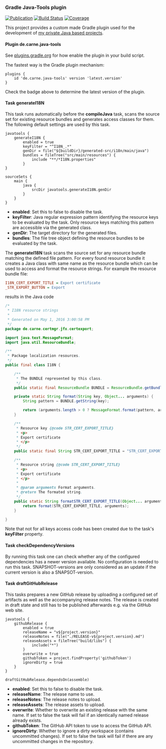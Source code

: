 ### Gradle Java-Tools plugin
[![Publication](https://img.shields.io/maven-central/v/de.carne/gradle-java-plugin)](https://search.maven.org/artifact/de.carne/gradle-java-plugin)
[![Build Status](https://travis-ci.com/hdecarne/gradle-java-plugin.svg?branch=master)](https://travis-ci.com/hdecarne/gradle-java-plugin)
[![Coverage](https://sonarcloud.io/api/project_badges/measure?project=de.carne%3Agradle-java-plugin&metric=coverage)](https://sonarcloud.io/dashboard?id=de.carne%3Agradle-java-plugin)  

This project provides a custom made Gradle plugin used for the development of [my private Java based projects](https://github.com/hdecarne/).

#### Plugin de.carne.java-tools
See [plugins.gradle.org](https://plugins.gradle.org/plugin/de.carne.java-tools) for how enable the plugin in your build script.

The fastest way is the Gradle plugin mechanism:
```Gradle
plugins {
	id 'de.carne.java-tools' version 'latest.version'
}
```
Check the badge above to determine the latest version of the plugin.

#### Task generateI18N
This task runs automatically before the __compileJava__ task, scans the source set for existing resource bundles and generates access classes for them. The following default settings are used by this task.
```Gradle
javatools {
	generateI18N {
		enabled = true
		keyFilter = "^I18N_.*"
		genDir = file("${buildDir}/generated-src/i18n/main/java")
		bundles = fileTree("src/main/resources") {
			include "**/*I18N.properties"
		}
}

sourceSets {
	main {
		java {
			srcDir javatools.generateI18N.genDir
		}
	}
}

```
* __enabled__: Set this to false to disable the task.
* __keyFilter__: Java regular expression pattern identifying the resource keys to be evaluated by the task. Only resource keys matching this pattern are accessible via the generated class.
* __genDir__: The target directory for the generated files.
* __bundles__: The file tree object defining the resource bundles to be evaluated by the task.

The __generateI18N__ task scans the source set for any resource bundle matching the defined file pattern. For every found resource bundle it creates a Java class with same name as the resource bundle which can be used to access and format the resource strings. For example the resource bundle file:
```INI
I18N_CERT_EXPORT_TITLE = Export certificate
_STR_EXPORT_BUTTON = Export
```
results in the Java code
```Java
/*
 * I18N resource strings
 *
 * Generated on May 1, 2016 3:00:58 PM
 */
package de.carne.certmgr.jfx.certexport;

import java.text.MessageFormat;
import java.util.ResourceBundle;

/**
 * Package localization resources.
 */
public final class I18N {

	/**
	 * The BUNDLE represented by this class.
	 */
	public static final ResourceBundle BUNDLE = ResourceBundle.getBundle(I18N.class.getName());

	private static String format(String key, Object... arguments) {
		String pattern = BUNDLE.getString(key);

		return (arguments.length > 0 ? MessageFormat.format(pattern, arguments) : pattern);
	}

	/**
	 * Resource key {@code STR_CERT_EXPORT_TITLE}
	 * <p>
	 * Export certificate
	 * </p>
	 */
	public static final String STR_CERT_EXPORT_TITLE = "STR_CERT_EXPORT_TITLE";

	/**
	 * Resource string {@code STR_CERT_EXPORT_TITLE}
	 * <p>
	 * Export certificate
	 * </p>
	 *
	 * @param arguments Format arguments.
	 * @return The formated string.
	 */
	public static String formatSTR_CERT_EXPORT_TITLE(Object... arguments) {
		return format(STR_CERT_EXPORT_TITLE, arguments);
	}

}
```
Note that not for all keys access code has been created due to the task's __keyFilter__ property.

#### Task checkDependencyVersions
By running this task one can check whether any of the configured dependencies has a newer version available.
No configuration is needed to run this task. SNAPSHOT-versions are only considered as an update if the current version
is also a SNAPSOT-version.

#### Task draftGitHubRelease
This tasks prepares a new GitHub release by uploading a configured set of artifacts as well as the accompanying release notes.
The release is created in draft state and still has to be published afterwards e.g. via the GitHub web site.
```Gradle
javatools {
	githubRelease {
		enabled = true
		releaseName = "v${project.version}"
		releaseNotes = file("./RELEASE-v${project.version}.md")
		releaseAssets = fileTree("build/libs") {
			include("*")
		}
		overwrite = true
		githubToken = project.findProperty('githubToken')
		ignoreDirty = true
	}
}

draftGitHubRelease.dependsOn(assemble)

```
* __enabled__: Set this to false to disable the task.
* __releaseName__: The release name to use.
* __releaseNotes__: The release notes to upload.
* __releaseAssets__: The release assets to upload.
* __overwrite__: Whether to overwrite an existing release with the same name. If set to false the task will fail if an identically named release already exists.
* __githubToken__: The GitHub API token to use to access the GitHub API.
* __ignoreDirty__: Whether to ignore a dirty workspace (contains uncommitted changes). If set to false the task will fail if there are any uncommitted changes in the repository.
